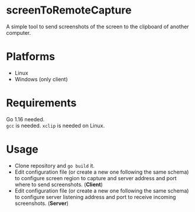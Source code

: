 # screenToRemoteCapture
A simple tool to send screenshots of the screen to the clipboard of another computer.

# Platforms
- Linux
- Windows (only client)

# Requirements
Go 1.16 needed.<br>
`gcc` is needed.
`xclip` is needed on Linux.

# Usage
- Clone repository and `go build` it.
- Edit configuration file (or create a new one following the same schema) to configure screen region to capture and server address and port where to send screenshots. (<b>Client</b>)
- Edit configuration file (or create a new one following the same schema) to configure server listening address and port to receive incoming screenshots. (<b>Server</b>)
